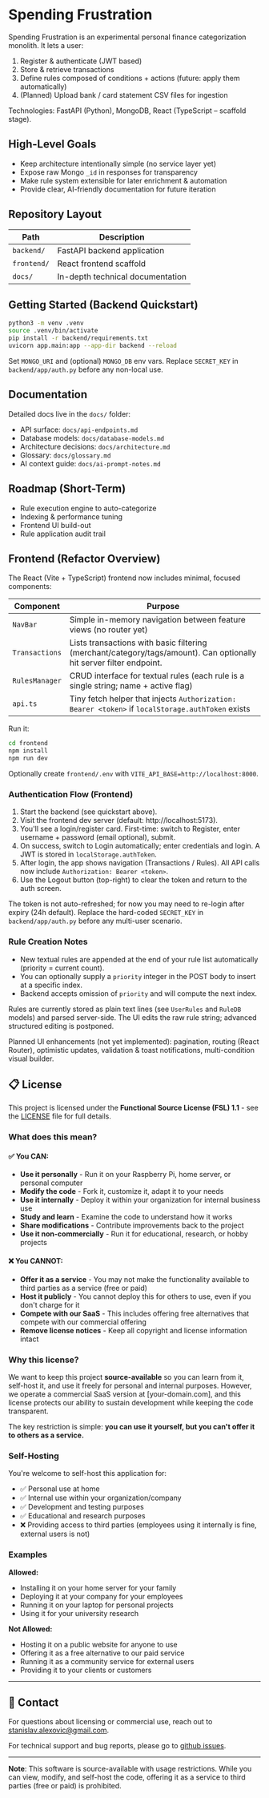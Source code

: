 # Spending Frustration

Spending Frustration is an experimental personal finance categorization monolith. It lets a user:

1. Register & authenticate (JWT based)
2. Store & retrieve transactions
3. Define rules composed of conditions + actions (future: apply them automatically)
4. (Planned) Upload bank / card statement CSV files for ingestion

Technologies: FastAPI (Python), MongoDB, React (TypeScript – scaffold stage).

## High-Level Goals
- Keep architecture intentionally simple (no service layer yet)
- Expose raw Mongo `_id` in responses for transparency
- Make rule system extensible for later enrichment & automation
- Provide clear, AI-friendly documentation for future iteration

## Repository Layout
| Path | Description |
|------|-------------|
| `backend/` | FastAPI backend application |
| `frontend/` | React frontend scaffold |
| `docs/` | In-depth technical documentation |

## Getting Started (Backend Quickstart)
```sh
python3 -m venv .venv
source .venv/bin/activate
pip install -r backend/requirements.txt
uvicorn app.main:app --app-dir backend --reload
```

Set `MONGO_URI` and (optional) `MONGO_DB` env vars. Replace `SECRET_KEY` in `backend/app/auth.py` before any non-local use.

## Documentation
Detailed docs live in the `docs/` folder:
- API surface: `docs/api-endpoints.md`
- Database models: `docs/database-models.md`
- Architecture decisions: `docs/architecture.md`
- Glossary: `docs/glossary.md`
- AI context guide: `docs/ai-prompt-notes.md`

## Roadmap (Short-Term)
- Rule execution engine to auto-categorize
- Indexing & performance tuning
- Frontend UI build-out
- Rule application audit trail

## Frontend (Refactor Overview)
The React (Vite + TypeScript) frontend now includes minimal, focused components:

| Component | Purpose |
|-----------|---------|
| `NavBar` | Simple in-memory navigation between feature views (no router yet) |
| `Transactions` | Lists transactions with basic filtering (merchant/category/tags/amount). Can optionally hit server filter endpoint. |
| `RulesManager` | CRUD interface for textual rules (each rule is a single string; name + active flag) |
| `api.ts` | Tiny fetch helper that injects `Authorization: Bearer <token>` if `localStorage.authToken` exists |

Run it:
```sh
cd frontend
npm install
npm run dev
```
Optionally create `frontend/.env` with `VITE_API_BASE=http://localhost:8000`.

### Authentication Flow (Frontend)
1. Start the backend (see quickstart above).
2. Visit the frontend dev server (default: http://localhost:5173).
3. You'll see a login/register card. First-time: switch to Register, enter username + password (email optional), submit.
4. On success, switch to Login automatically; enter credentials and login. A JWT is stored in `localStorage.authToken`.
5. After login, the app shows navigation (Transactions / Rules). All API calls now include `Authorization: Bearer <token>`.
6. Use the Logout button (top-right) to clear the token and return to the auth screen.

The token is not auto-refreshed; for now you may need to re-login after expiry (24h default). Replace the hard-coded `SECRET_KEY` in `backend/app/auth.py` before any multi-user scenario.

### Rule Creation Notes
- New textual rules are appended at the end of your rule list automatically (priority = current count).
- You can optionally supply a `priority` integer in the POST body to insert at a specific index.
- Backend accepts omission of `priority` and will compute the next index.

Rules are currently stored as plain text lines (see `UserRules` and `RuleDB` models) and parsed server-side. The UI edits the raw rule string; advanced structured editing is postponed.

Planned UI enhancements (not yet implemented): pagination, routing (React Router), optimistic updates, validation & toast notifications, multi-condition visual builder.


## 📋 License

This project is licensed under the **Functional Source License (FSL) 1.1** - see the [LICENSE](LICENSE) file for full details.

### What does this mean?

#### ✅ You CAN:
- **Use it personally** - Run it on your Raspberry Pi, home server, or personal computer
- **Modify the code** - Fork it, customize it, adapt it to your needs
- **Use it internally** - Deploy it within your organization for internal business use
- **Study and learn** - Examine the code to understand how it works
- **Share modifications** - Contribute improvements back to the project
- **Use it non-commercially** - Run it for educational, research, or hobby projects

#### ❌ You CANNOT:
- **Offer it as a service** - You may not make the functionality available to third parties as a service (free or paid)
- **Host it publicly** - You cannot deploy this for others to use, even if you don't charge for it
- **Compete with our SaaS** - This includes offering free alternatives that compete with our commercial offering
- **Remove license notices** - Keep all copyright and license information intact

### Why this license?

We want to keep this project **source-available** so you can learn from it, self-host it, and use it freely for personal and internal purposes. However, we operate a commercial SaaS version at [your-domain.com], and this license protects our ability to sustain development while keeping the code transparent.

The key restriction is simple: **you can use it yourself, but you can't offer it to others as a service.**

### Self-Hosting

You're welcome to self-host this application for:
- ✅ Personal use at home
- ✅ Internal use within your organization/company
- ✅ Development and testing purposes
- ✅ Educational and research purposes
- ❌ Providing access to third parties (employees using it internally is fine, external users is not)

### Examples

**Allowed:**
- Installing it on your home server for your family
- Deploying it at your company for your employees
- Running it on your laptop for personal projects
- Using it for your university research

**Not Allowed:**
- Hosting it on a public website for anyone to use
- Offering it as a free alternative to our paid service
- Running it as a community service for external users
- Providing it to your clients or customers

---

## 📧 Contact

For questions about licensing or commercial use, reach out to stanislav.alexovic@gmail.com.

For technical support and bug reports, please go to [github issues](https://github.com/elanius/spending-frustration/issues).

---

**Note**: This software is source-available with usage restrictions. While you can view, modify, and self-host the code, offering it as a service to third parties (free or paid) is prohibited.
